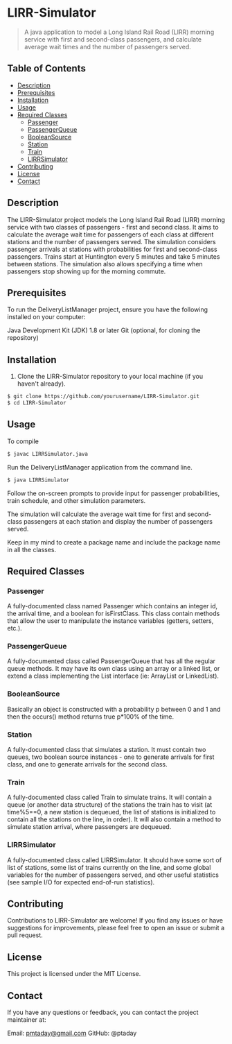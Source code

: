# LIRR-Simulator

> A java application to model a Long Island Rail Road (LIRR) morning service with first and second-class passengers, and calculate average wait times and the number of passengers served.

## Table of Contents

- [Description](#description)
- [Prerequisites](#prerequisites)
- [Installation](#installation)
- [Usage](#usage)
- [Required Classes](#required-classes)
  - [Passenger](#passenger)
  - [PassengerQueue](#passengerqueue)
  - [BooleanSource](#booleansource)
  - [Station](#station)
  - [Train](#train)
  - [LIRRSimulator](#lirrsimulator)
- [Contributing](#contributing)
- [License](#license)
- [Contact](#contact)

## Description

The LIRR-Simulator project models the Long Island Rail Road (LIRR) morning service with two classes of passengers - first and second class. It aims to calculate the average wait time for passengers of each class at different stations and the number of passengers served. The simulation considers passenger arrivals at stations with probabilities for first and second-class passengers. Trains start at Huntington every 5 minutes and take 5 minutes between stations. The simulation also allows specifying a time when passengers stop showing up for the morning commute.

## Prerequisites
To run the DeliveryListManager project, ensure you have the following installed on your computer:

Java Development Kit (JDK) 1.8 or later
Git (optional, for cloning the repository)


## Installation

1. Clone the LIRR-Simulator repository to your local machine (if you haven't already).

```bash
$ git clone https://github.com/yourusername/LIRR-Simulator.git
$ cd LIRR-Simulator
```
## Usage
To compile 
```bash
$ javac LIRRSimulator.java
```
Run the DeliveryListManager application from the command line.
```bash
$ java LIRRSimulator
```
Follow the on-screen prompts to provide input for passenger probabilities, train schedule, and other simulation parameters.

The simulation will calculate the average wait time for first and second-class passengers at each station and display the number of passengers served.

Keep in my mind to create a package name and include the package name in all the classes.

## Required Classes
### Passenger
A fully-documented class named Passenger which contains an integer id, the arrival time, and a boolean for isFirstClass. This class contain methods that allow the user to manipulate the instance variables (getters, setters, etc.).

### PassengerQueue
A fully-documented class called PassengerQueue that has all the regular queue methods. It may have its own class using an array or a linked list, or extend a class implementing the List<T> interface (ie: ArrayList or LinkedList). 

### BooleanSource
Basically an object is constructed with a probability p between 0 and 1 and then the occurs() method returns true p*100% of the time.

### Station
A fully-documented class that simulates a station. It must contain two queues, two boolean source instances - one to generate arrivals for first class, and one to generate arrivals for the second class.

### Train
A fully-documented class called Train to simulate trains. It will contain a queue (or another data structure) of the stations the train has to visit (at time%5==0, a new station is dequeued, the list of stations is initialized to contain all the stations on the line, in order). It will also contain a method to simulate station arrival, where passengers are dequeued.

### LIRRSimulator
A fully-documented class called LIRRSimulator. It should have some sort of list of stations, some list of trains currently on the line, and some global variables for the number of passengers served, and other useful statistics (see sample I/O for expected end-of-run statistics).

## Contributing
Contributions to LIRR-Simulator are welcome! If you find any issues or have suggestions for improvements, please feel free to open an issue or submit a pull request.

## License
This project is licensed under the MIT License.

## Contact
If you have any questions or feedback, you can contact the project maintainer at:

Email: pmtaday@gmail.com
GitHub: @ptaday
